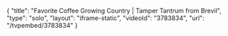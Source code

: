 {
    "title": "Favorite Coffee Growing Country | Tamper Tantrum from Brevil",
    "type": "solo",
    "layout": "iframe-static",
    "videoId": "3783834",
    "url": "\/tvpembed\/3783834"
}